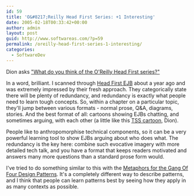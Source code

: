 ```yaml
---
id: 59
title: 'O&#8217;Reilly Head First Series: +1 Interesting'
date: 2005-02-18T00:33:42+00:00
author: admin
layout: post
guid: http://www.softwareas.com/?p=59
permalink: /oreilly-head-first-series-1-interesting/
categories:
  - SoftwareDev
---
```

Dion asks <a href="http://www.almaer.com/blog/archives/000718.html">"What do you think of the O'Reilly Head First series?"</a>

In a word, brilliant. I scanned through [Head First EJB](http://www.oreilly.com/catalog/hfjejb/) about a year ago and was extremely impressed by their fresh approach. They categorically state there will be plenty of redundancy, and redundancy is exactly what people need to learn tough concepts. So, within a chapter on a particular topic, they'll jump between various formats - normal prose, Q&A, diagrams, stories. And the best format of all: cartoons showing EJBs chatting, and sometimes arguing, with each other (a little like this [TSS cartoon](http://www.theserverside.com/cartoons/BarPickUp/pickup.html), Dion).

People like to anthropomorphise technical components, so it can be a very powerful learning tool to show EJBs arguing about who does what. The redundancy is the key here: combine such evocative imagery with more detailed tech talk, and you have a format that keeps readers motivated and answers many more questions than a standard prose form would.

I've tried to do something similar to this with the [Metaphors for the Gang Of Four Design Patterns](http://mahemoff.com/paper/software/gofMetaphors/). It's a completely different way to describe patterns, and I think that people can learn patterns best by seeing how they apply in as many contexts as possible.